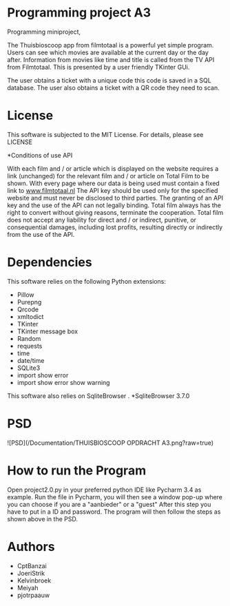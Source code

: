 # Programming project A3
Programming miniproject, 

The Thuisbioscoop app from filmtotaal is a powerful yet simple program.
Users can see which movies are available at the current day or the day after. 
Information from movies like time and title is called from the TV API from Filmtotaal.
This is presented by a user friendly TKinter GUi.

The user obtains a ticket with a unique code this code is saved in a SQL database. 
The user also obtains a ticket with a QR code they need to scan.

# License
This software is subjected to the MIT License. For details, please see LICENSE

*Conditions of use API

With each film and / or article which is displayed on the website requires a link (unchanged) for the relevant film and / or article on Total Film to be shown.
With every page where our data is being used must contain a fixed link to www.filmtotaal.nl
The API key should be used only for the specified website and must never be disclosed to third parties.
The granting of an API key and the use of the API can not legally binding. Total film always has the right to convert without giving reasons, terminate the cooperation.
Total film does not accept any liability for direct and / or indirect, punitive, or consequential damages, including lost profits, resulting directly or indirectly from the use of the API.

# Dependencies
This software relies on the following Python extensions:

* Pillow
*	Purepng
* Qrcode
* xmltodict
* TKinter
* TKinter message box
* Random
* requests
* time
* date/time
* SQLite3
* import show error
* import show error show warning

This software also relies on SqliteBrowser .
*SqliteBrowser 3.7.0

# PSD
![PSD](/Documentation/THUISBIOSCOOP OPDRACHT A3.png?raw=true)

# How to run the Program
Open project2.0.py in your preferred python IDE like Pycharm 3.4 as example. Run the file in Pycharm, you will then see a window pop-up where you can choose if you are a "aanbieder" or a "guest"
After this step you have to put in a ID and password. The program will then follow the steps as shown above in the PSD.

# Authors
* CptBanzai
* JoeriStrik
* Kelvinbroek
* Meiyah
* pjotrpaauw
